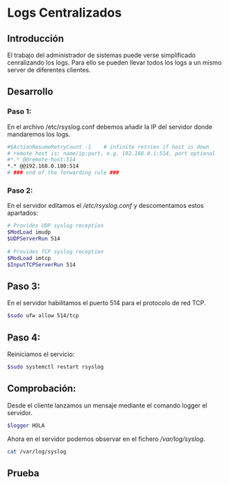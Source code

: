 # Logs Centralizados

## Introducción
El trabajo del administrador de sistemas puede verse simplificado cenralizando los logs. Para ello se pueden llevar todos los logs a un mismo server de diferentes clientes.

## Desarrollo
### Paso 1:
En el archivo /etc/rsyslog.conf debemos añadir la IP del servidor donde mandaremos los logs. 

```bash
#$ActionResumeRetryCount -1    # infinite retries if host is down
# remote host is: name/ip:port, e.g. 192.168.0.1:514, port optional
#*.* @@remote-host:514
*.* @@192.168.0.180:514
# ### end of the forwarding rule ###

```


### Paso 2:
En el servidor editamos el */etc/rsyslog.conf* y descomentamos estos apartados:

```bash
# Provides UDP syslog reception
$ModLoad imudp
$UDPServerRun 514
 
# Provides TCP syslog reception
$ModLoad imtcp
$InputTCPServerRun 514

```

## Paso 3:
En el servidor habilitamos el puerto 514 para el protocolo de red TCP.

```bash
$sudo ufw allow 514/tcp
```

## Paso 4:
Reiniciamos el servicio:

```bash
$sudo systemctl restart rsyslog
```

## Comprobación:

Desde el cliente lanzamos un mensaje mediante el comando logger el servidor.

```bash
$logger HOLA
```

Ahora en el servidor podemos observar en el fichero */var/log/syslog*.

```bash
cat /var/log/syslog
```

## Prueba
